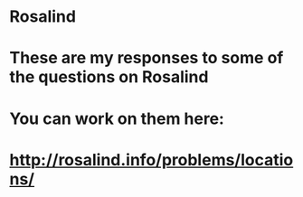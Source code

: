 # Rosalind
# These are my responses to some of the questions on Rosalind
# You can work on them here:
# http://rosalind.info/problems/locations/
